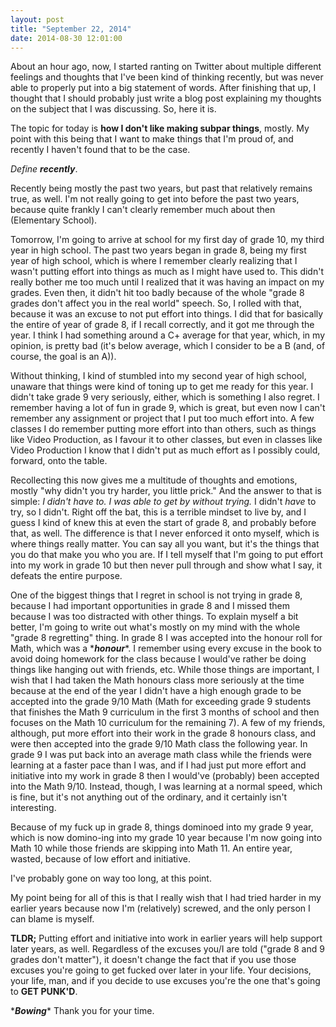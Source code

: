 ```yaml
---
layout: post
title: "September 22, 2014"
date: 2014-08-30 12:01:00
---
```


About an hour ago, now, I started ranting on
Twitter about multiple different feelings and thoughts
that I've been kind of thinking recently, but was
never able to properly put into a big statement of words.
After finishing that up, I thought that I
should probably just write a blog
post explaining my thoughts on the subject
that I was discussing.
So, here it is.

The topic for today is **how I don't like making
subpar things**, mostly. My point with this being that
I want to make things that I'm proud of, and recently
I haven't found that to be the case.

<i>Define <strong>recently</strong></i>.

Recently being mostly the past two years, but
past that relatively remains true, as well.
I'm not really going to get into before the past
two years, because quite frankly I can't clearly remember
much about then (Elementary School).

Tomorrow, I'm going to arrive at school for my
first day of grade 10, my third year in high school.
The past two years began in grade 8, being my first year
of high school, which is where I remember clearly realizing
that I wasn't putting effort into things as much
as I might have used to. This didn't really bother me
too much until I realized that it was having an impact on
my grades. Even then, it didn't hit too badly because of
the whole "grade 8 grades don't affect you in the real world"
speech. So, I rolled with that, because it was an excuse
to not put effort into things. I did that for basically the
entire of year of grade 8, if I recall correctly, and it
got me through the year. I think I had something
around a C+ average for that year, which, in my opinion, is
pretty bad (it's below average, which I consider to be a B
(and, of course, the goal is an A)).

Without thinking, I kind of stumbled into my second
year of high school, unaware that things were kind of
toning up to get me ready for this year. I didn't take
grade 9 very seriously, either, which is something
I also regret. I remember having a lot of fun in grade 9,
which is great, but even now I can't remember any assignment
or project that I put too much effort into. A few classes
I do remember putting more effort into than others, such
as things like Video Production, as I favour it to
other classes, but even in classes like Video Production
I know that I didn't put as much effort as I possibly could,
forward, onto the table.

Recollecting this now gives me
a multitude of thoughts and emotions, mostly
"why didn't you try harder, you little prick."
And the answer to that is simple: *I didn't have to.
I was able to get by without trying.* I didn't *have*
to try, so I didn't. Right off the bat, this is a
terrible mindset to live by, and I guess I kind of knew
this at even the start of grade 8, and probably before
that, as well. The difference is that I never enforced it
onto myself, which is where things really matter. You can
say all you want, but it's the things that you do that
make you who you are. If I tell myself that I'm going
to put effort into my work in grade 10 but then never
pull through and show what I say, it defeats the entire
purpose.

One of the biggest things that I regret in school
is not trying in grade 8, because I had important
opportunities in grade 8 and I missed them because
I was too distracted with other things. To explain
myself a bit better, I'm going to write out what's mostly
on my mind with the whole "grade 8 regretting" thing.
In grade 8 I was accepted into the honour roll for Math,
which was a \*<strong><i>honour</strong></i>\*. I remember using every
excuse in the book to avoid doing homework for the class
because I would've rather be doing things like
hanging out with friends, etc. While those things
are important, I wish that I had taken the Math honours
class more seriously at the time because at the end of the
year I didn't have a high enough grade to be accepted
into the grade 9/10 Math (Math for exceeding grade 9
  students that finishes the Math 9 curriculum in the first
  3 months of school and then focuses on the Math 10
  curriculum for the remaining 7). A few of my friends,
although, put more effort into their work in the grade 8
honours class, and were then accepted into the grade 9/10
Math class the following year. In grade 9 I was put back
into an average math class while the friends were learning
at a faster pace than I was, and if I had just put more
effort and initiative into my work in grade 8 then I would've
(probably) been accepted into the Math 9/10. Instead, though,
I was learning at a normal speed, which is fine, but it's
not anything out of the ordinary, and it certainly
isn't interesting.

Because of my fuck up in grade 8, things dominoed into
my grade 9 year, which is now domino-ing into my grade 10
year because I'm now going into Math 10 while those friends
are skipping into Math 11. An entire year, wasted, because
of low effort and initiative.

I've probably gone on way too long, at this point.

My point being for all of this is that I really wish
that I had tried harder in my earlier years because
now I'm (relatively) screwed, and the only person
I can blame is myself.

**TLDR;** Putting effort and initiative into work
in earlier years will help support later years, as well.
Regardless of the excuses you/I are told ("grade 8
and 9 grades don't matter"), it doesn't change
the fact that if you use those excuses you're going to
get fucked over later in your life. Your decisions,
your life, man, and if you decide to use excuses
you're the one that's going to **GET PUNK'D**.

\*<strong><i>Bowing</strong></i>\* Thank you for your time.
